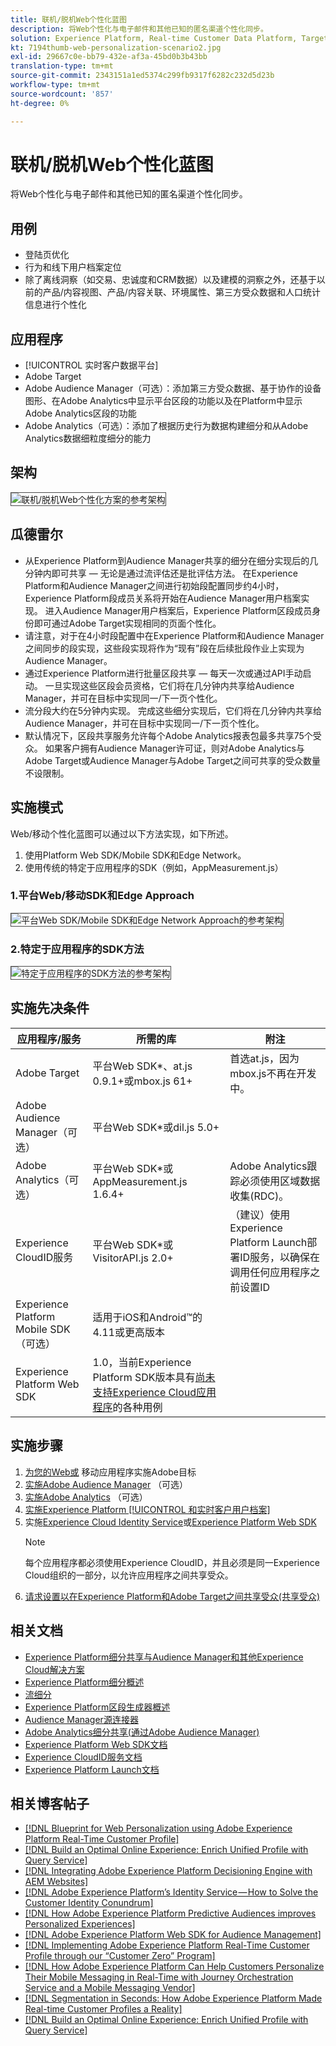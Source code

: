 ```yaml
---
title: 联机/脱机Web个性化蓝图
description: 将Web个性化与电子邮件和其他已知的匿名渠道个性化同步。
solution: Experience Platform, Real-time Customer Data Platform, Target, Audience Manager, Analytics, Experience Cloud Services, Data Collection
kt: 7194thumb-web-personalization-scenario2.jpg
exl-id: 29667c0e-bb79-432e-af3a-45bd0b3b43bb
translation-type: tm+mt
source-git-commit: 2343151a1ed5374c299fb9317f6282c232d5d23b
workflow-type: tm+mt
source-wordcount: '857'
ht-degree: 0%

---
```


# 联机/脱机Web个性化蓝图

将Web个性化与电子邮件和其他已知的匿名渠道个性化同步。

## 用例

* 登陆页优化
* 行为和线下用户档案定位
* 除了离线洞察（如交易、忠诚度和CRM数据）以及建模的洞察之外，还基于以前的产品/内容视图、产品/内容关联、环境属性、第三方受众数据和人口统计信息进行个性化

## 应用程序

* [!UICONTROL 实时客户数据平台]
* Adobe Target
* Adobe Audience Manager（可选）：添加第三方受众数据、基于协作的设备图形、在Adobe Analytics中显示平台区段的功能以及在Platform中显示Adobe Analytics区段的功能
* Adobe Analytics（可选）：添加了根据历史行为数据构建细分和从Adobe Analytics数据细粒度细分的能力

## 架构

<img src="assets/onoff.svg" alt="联机/脱机Web个性化方案的参考架构" style="border:1px solid #4a4a4a" />

## 瓜德雷尔

* 从Experience Platform到Audience Manager共享的细分在细分实现后的几分钟内即可共享 — 无论是通过流评估还是批评估方法。 在Experience Platform和Audience Manager之间进行初始段配置同步约4小时，Experience Platform段成员关系将开始在Audience Manager用户档案实现。 进入Audience Manager用户档案后，Experience Platform区段成员身份即可通过Adobe Target实现相同的页面个性化。
* 请注意，对于在4小时段配置中在Experience Platform和Audience Manager之间同步的段实现，这些段实现将作为“现有”段在后续批段作业上实现为Audience Manager。
* 通过Experience Platform进行批量区段共享 — 每天一次或通过API手动启动。 一旦实现这些区段会员资格，它们将在几分钟内共享给Audience Manager，并可在目标中实现同一/下一页个性化。
* 流分段大约在5分钟内实现。 完成这些细分实现后，它们将在几分钟内共享给Audience Manager，并可在目标中实现同一/下一页个性化。
* 默认情况下，区段共享服务允许每个Adobe Analytics报表包最多共享75个受众。 如果客户拥有Audience Manager许可证，则对Adobe Analytics与Adobe Target或Audience Manager与Adobe Target之间可共享的受众数量不设限制。

## 实施模式

Web/移动个性化蓝图可以通过以下方法实现，如下所述。

1. 使用Platform Web SDK/Mobile SDK和Edge Network。
1. 使用传统的特定于应用程序的SDK（例如，AppMeasurement.js）

### 1.平台Web/移动SDK和Edge Approach

<img src="assets/websdkflow.svg" alt="平台Web SDK/Mobile SDK和Edge Network Approach的参考架构" style="border:1px solid #4a4a4a" />

### 2.特定于应用程序的SDK方法

<img src="assets/appsdkflow.png" alt="特定于应用程序的SDK方法的参考架构" style="border:1px solid #4a4a4a" />

## 实施先决条件

| 应用程序/服务 | 所需的库 | 附注 |
|---|---|---|
| Adobe Target | 平台Web SDK*、at.js 0.9.1+或mbox.js 61+ | 首选at.js，因为mbox.js不再在开发中。 |
| Adobe Audience Manager（可选） | 平台Web SDK*或dil.js 5.0+ |  |
| Adobe Analytics（可选） | 平台Web SDK*或AppMeasurement.js 1.6.4+ | Adobe Analytics跟踪必须使用区域数据收集(RDC)。 |
| Experience CloudID服务 | 平台Web SDK*或VisitorAPI.js 2.0+ | （建议）使用Experience Platform Launch部署ID服务，以确保在调用任何应用程序之前设置ID |
| Experience Platform Mobile SDK（可选） | 适用于iOS和Android™的4.11或更高版本 |  |
| Experience Platform Web SDK | 1.0，当前Experience Platform SDK版本具有[尚未支持Experience Cloud应用程序](https://github.com/adobe/alloy/projects/5)的各种用例 |  |


## 实施步骤

1. [为您的Web或](https://experienceleague.adobe.com/docs/target/using/implement-target/implementing-target.html) 移动应用程序实施Adobe目标
1. [实施Adobe Audience Manager](https://experienceleague.adobe.com/docs/audience-manager/user-guide/implementation-integration-guides/implement-audience-manager.html) （可选）
1. [实施Adobe Analytics](https://experienceleague.adobe.com/docs/analytics/implementation/home.html)  （可选）
1. [实施Experience Platform [!UICONTROL 和实时客户用户档案]](https://experienceleague.adobe.com/docs/platform-learn/getting-started-for-data-architects-and-data-engineers/overview.html)
1. 实施[Experience Cloud Identity Service](https://experienceleague.adobe.com/docs/id-service/using/implementation/implementation-guides.html)或[Experience Platform Web SDK](https://experienceleague.adobe.com/docs/experience-platform/edge/home.html)
   >[!NOTE]
   >
   >每个应用程序都必须使用Experience CloudID，并且必须是同一Experience Cloud组织的一部分，以允许应用程序之间共享受众。
1. [请求设置以在Experience Platform和Adobe Target之间共享受众(共享受众)](https://www.adobe.com/go/audiences)

## 相关文档

* [Experience Platform细分共享与Audience Manager和其他Experience Cloud解决方案](https://experienceleague.adobe.com/docs/audience-manager/user-guide/implementation-integration-guides/integration-experience-platform/aam-aep-audience-sharing.html)
* [Experience Platform细分概述](https://experienceleague.adobe.com/docs/experience-platform/segmentation/home.html)
* [流细分](https://experienceleague.adobe.com/docs/experience-platform/segmentation/api/streaming-segmentation.html)
* [Experience Platform区段生成器概述](https://experienceleague.adobe.com/docs/experience-platform/segmentation/ui/overview.html)
* [Audience Manager源连接器](https://experienceleague.adobe.com/docs/experience-platform/sources/connectors/adobe-applications/audience-manager.html)
* [Adobe Analytics细分共享(通过Adobe Audience Manager)](https://experienceleague.adobe.com/docs/analytics/components/segmentation/segmentation-workflow/seg-publish.html)
* [Experience Platform Web SDK文档](https://experienceleague.adobe.com/docs/experience-platform/edge/home.html)
* [Experience CloudID服务文档](https://experienceleague.adobe.com/docs/id-service/using/home.html)
* [Experience Platform Launch文档](https://experienceleague.adobe.com/docs/launch/using/home.html)

## 相关博客帖子

* [[!DNL Blueprint for Web Personalization using Adobe Experience Platform Real-Time Customer Profile]](https://medium.com/adobetech/blueprint-for-web-personalization-using-adobe-experience-platform-real-time-customer-profile-fef2ce7a4b2f)
* [[!DNL Build an Optimal Online Experience: Enrich Unified Profile with Query Service]](https://medium.com/adobetech/build-an-optimal-online-experience-enrich-unified-profile-with-query-service-8027c196ab33)
* [[!DNL Integrating Adobe Experience Platform Decisioning Engine with AEM Websites]](https://jaeness.medium.com/integrating-adobe-experience-platform-decisioning-engine-with-aem-websites-9c222acd12e2)
* [[!DNL Adobe Experience Platform’s Identity Service — How to Solve the Customer Identity Conundrum]](https://medium.com/adobetech/adobe-experience-platforms-identity-service-how-to-solve-the-customer-identity-conundrum-f95e22d16ea9)
* [[!DNL How Adobe Experience Platform Predictive Audiences improves Personalized Experiences]](https://medium.com/adobetech/how-adobe-experience-platform-predictive-audiences-improves-personalized-experiences-1f75a60cb7a3)
* [[!DNL Adobe Experience Platform Web SDK for Audience Management]](https://medium.com/adobetech/adobe-experience-platform-web-sdk-for-audience-management-751fa6d063bc)
* [[!DNL Implementing Adobe Experience Platform Real-Time Customer Profile through our “Customer Zero” Program]](https://medium.com/adobetech/implementing-adobe-experience-platform-real-time-customer-profile-through-our-customer-zero-32e7cd952896)
* [[!DNL How Adobe Experience Platform Can Help Customers Personalize Their Mobile Messaging in Real-Time with Journey Orchestration Service and a Mobile Messaging Vendor]](https://medium.com/adobetech/how-adobe-experience-platform-helped-a-client-personalize-their-mobile-messaging-in-real-time-with-7d634aefa098)
* [[!DNL Segmentation in Seconds: How Adobe Experience Platform Made Real-time Customer Profiles a Reality]](https://medium.com/adobetech/segmentation-in-seconds-how-adobe-experience-platform-made-real-time-customer-profiles-a-reality-a7a8552b0847)
* [[!DNL Build an Optimal Online Experience: Enrich Unified Profile with Query Service]](https://medium.com/adobetech/build-an-optimal-online-experience-enrich-unified-profile-with-query-service-8027c196ab33)
